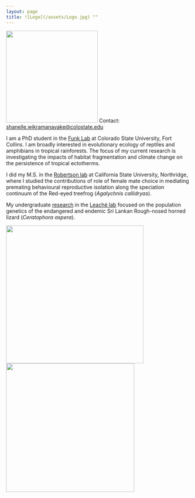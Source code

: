 ```yaml
---
layout: page
title: ![Logo](/assets/Logo.jpg) ""
---
```



<img src="/assets/Field_pic.jpg"  width="250" height="250"> Contact: 
shanelle.wikramanayake@colostate.edu

I am a PhD student in the [Funk Lab](https://sites.google.com/view/funklab/home?authuser=0) at Colorado State University, Fort Collins. 
I am broadly interested in evolutionary ecology of reptiles and amphibians in tropical rainforests. 
The focus of my current research is investigating the impacts of habitat fragmentation and climate change on the persistence of tropical ectotherms. 

I did my M.S. in the [Robertson lab](https://jrobertsonlab.wordpress.com/) at California State University, Northridge, where I studied the contributions of role of female mate choice in mediating premating behavioural reproductive isolation along the speciation continuum of the Red-eyed treefrog (_Agalychnis callidryas_).

My undergraduate [research](https://doi.org/10.1111/btp.12970) in the [Leaché lab](https://faculty.washington.edu/leache/wordpress/) focused on the population genetics of the endangered and endemic Sri Lankan Rough-nosed horned lizard (_Ceratophora aspera_). 



<img src="/assets/Aspera.jpg"  width="375" height="375">  <img src="/assets/RETFHome.jpg"  width="350" height="350">

